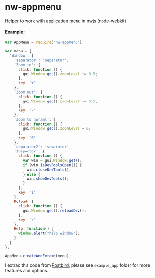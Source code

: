 # nw-appmenu

Helper to work with application menu in nwjs (node-webkit)

#### Example:

```js
var AppMenu = require('nw-appmenu');

var menu = {
  'Window': {
    'separator': 'separator',
    'Zoom in': {
      click: function () {
        gui.Window.get().zoomLevel += 0.5;
      },
      key: '+'
    },
    'Zoom out': {
      click: function () {
        gui.Window.get().zoomLevel -= 0.5;
      },
      key: '-'
    },
    'Zoom to noraml': {
      click: function () {
        gui.Window.get().zoomLevel = 0;
      },
      key: '0'
    },
    'separator2': 'separator',
    'Inspector': {
      click: function () {
        var win = gui.Window.get();
        if (win.isDevToolsOpen()) {
          win.closeDevTools();
        } else {
          win.showDevTools();
        }
      },
      key: 'i'
    },
    Reload: {
      click: function () {
        gui.Window.get().reloadDev();
      },
      key: 'r'
    },
    Help: function() {
      window.alert("help window");
    }
  }
};

AppMenu.createAndExtend(menu);

```

I extrac this code from [Postbird](https://github.com/Paxa/postbird), please see `example_app` folder for more features and options.